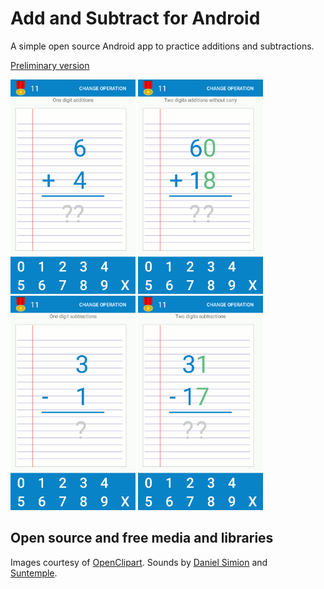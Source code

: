 # Add and Subtract for Android

A simple open source Android app to practice additions 
and subtractions. 

[Preliminary version](https://play.google.com/apps/testing/org.epm.math)

<img src="https://github.com/epman/mathops_android/raw/master/docs/imgs/s_en_1.png" width="200" >
<img src="https://github.com/epman/mathops_android/raw/master/docs/imgs/s_en_2.png" width="200" >
<img src="https://github.com/epman/mathops_android/raw/master/docs/imgs/s_en_3.png" width="200" >
<img src="https://github.com/epman/mathops_android/raw/master/docs/imgs/s_en_4.png" width="200" >


## Open source and free media and libraries

Images courtesy of [OpenClipart](http://openclipart.org). 
Sounds by [Daniel Simion](http://www.soundbible.com) and  
[Suntemple](https://freesound.org/people/suntemple).
